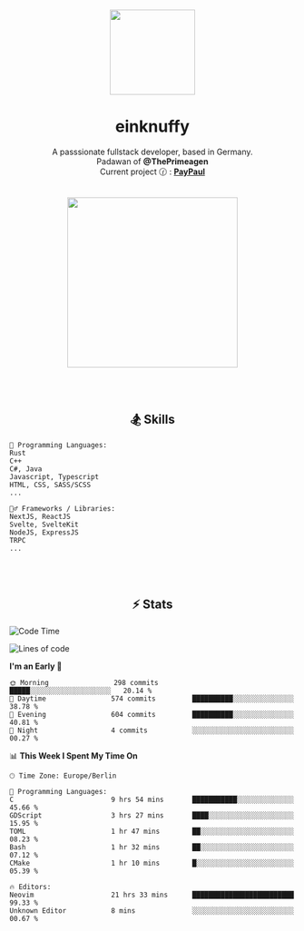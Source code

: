 <p align="center">
   <br />
   <a href="https://github.com/einKnuffy" target="_blank"><img width="150px" src="https://avatars.githubusercontent.com/u/66639485?s=400&u=fc9b6f7cbddb6dfbb93dc63483f7fc7aee75ac2e&v=4" /></a>
   <h1 align="center"><b>einknuffy</b></h1>
   <p align="center">A passsionate fullstack developer, based in Germany. <br/>
   Padawan of <b>@ThePrimeagen</b> <br/>
   Current project 🕜 : <b><a href="https://github.com/einKnuffy/paypaul">PayPaul</a></b><br/><br/>
      
   <p align="center">
      <img src="https://lanyard.cnrad.dev/api/675737917200662539" alt="" width="300px" /></p>
   </p>
</p>

<br/><br/>

<p align="center">
     <h2 align="center"><b>🏂 Skills</b></h2>
      <p align="center">
<!-- <p align="center"><b>That's it. Thanks for reading my profile 🤓</b></p>
<p align="center">
<img align="center" width="150px" src="https://i.kym-cdn.com/entries/icons/facebook/000/016/546/hidethepainharold.jpg" /></p><br/><br/> -->

```text
💬 Programming Languages:
Rust
C++
C#, Java
Javascript, Typescript
HTML, CSS, SASS/SCSS
...

🤹‍♂️ Frameworks / Libraries:
NextJS, ReactJS
Svelte, SvelteKit
NodeJS, ExpressJS
TRPC
...
```
</p>
</p>

<br/><br/>

<p align="center">
    <h2 align="center"><b>⚡ Stats</b></h2>
    <p align="center">

<!--START_SECTION:waka-->
![Code Time](http://img.shields.io/badge/Code%20Time-194%20hrs%2047%20mins-blue)

![Lines of code](https://img.shields.io/badge/From%20Hello%20World%20I%27ve%20Written-9.3%20million%20lines%20of%20code-blue)

**I'm an Early 🐤** 

```text
🌞 Morning                298 commits         █████░░░░░░░░░░░░░░░░░░░░   20.14 % 
🌆 Daytime                574 commits         ██████████░░░░░░░░░░░░░░░   38.78 % 
🌃 Evening                604 commits         ██████████░░░░░░░░░░░░░░░   40.81 % 
🌙 Night                  4 commits           ░░░░░░░░░░░░░░░░░░░░░░░░░   00.27 % 
```


📊 **This Week I Spent My Time On** 

```text
🕑︎ Time Zone: Europe/Berlin

💬 Programming Languages: 
C                        9 hrs 54 mins       ███████████░░░░░░░░░░░░░░   45.66 % 
GDScript                 3 hrs 27 mins       ████░░░░░░░░░░░░░░░░░░░░░   15.95 % 
TOML                     1 hr 47 mins        ██░░░░░░░░░░░░░░░░░░░░░░░   08.23 % 
Bash                     1 hr 32 mins        ██░░░░░░░░░░░░░░░░░░░░░░░   07.12 % 
CMake                    1 hr 10 mins        █░░░░░░░░░░░░░░░░░░░░░░░░   05.39 % 

🔥 Editors: 
Neovim                   21 hrs 33 mins      █████████████████████████   99.33 % 
Unknown Editor           8 mins              ░░░░░░░░░░░░░░░░░░░░░░░░░   00.67 % 
```


<!--END_SECTION:waka-->

   </p>
</p>

<br/>
